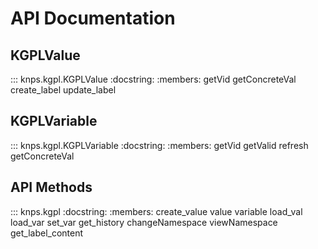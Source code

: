 # API Documentation

## KGPLValue

::: knps.kgpl.KGPLValue
    :docstring:
    :members: getVid getConcreteVal create_label update_label

## KGPLVariable

::: knps.kgpl.KGPLVariable
    :docstring:
    :members: getVid getValid refresh getConcreteVal

## API Methods

::: knps.kgpl
    :docstring:
    :members: create_value value variable load_val load_var set_var get_history changeNamespace viewNamespace get_label_content 
